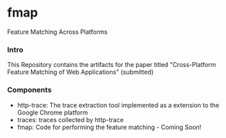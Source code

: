 fmap
====
Feature Matching Across Platforms


### Intro
This Repository contains the artifacts for the paper titled "Cross-Platform Feature Matching of Web Applications" (submitted)

### Components
* http-trace: The trace extraction tool implemented as a extension to the Google Chrome platform
* traces: traces collected by http-trace
* fmap: Code for performing the feature matching - Coming Soon!
